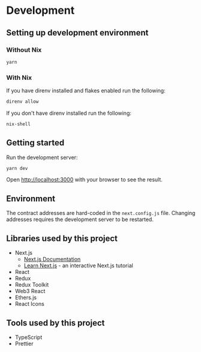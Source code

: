 # Development

## Setting up development environment

### Without Nix

```bash
yarn
```

### With Nix

If you have direnv installed and flakes enabled run the following:

```bash
direnv allow
```

If you don't have direnv installed run the following:

```bash
nix-shell
```

## Getting started

Run the development server:

```bash
yarn dev
```

Open [http://localhost:3000](http://localhost:3000) with your browser to see the result.

## Environment

The contract addresses are hard-coded in the `next.config.js` file. Changing addresses requires the development server to be restarted.

## Libraries used by this project

-   Next.js
    -   [Next.js Documentation](https://nextjs.org/docs)
    -   [Learn Next.js](https://nextjs.org/learn) - an interactive Next.js tutorial
-   React
-   Redux
-   Redux Toolkit
-   Web3 React
-   Ethers.js
-   React Icons

## Tools used by this project

-   TypeScript
-   Prettier
